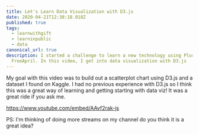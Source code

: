 ```yaml
---
title: Let's Learn Data Visualization with D3.js
date: 2020-04-21T12:38:18.018Z
published: true
tags:
  - learnwithgift
  - learninpublic
  - data
canonical_url: true
description: I started a challenge to learn a new technology using Pluralsight
  FreeApril. In this video, I get into data visualization with D3.js
---
```

My goal with this video was to build out a scatterplot chart using D3.js and a dataset I found on Kaggle. I had no previous experience with D3.js so I think this was a great way of learning and getting starting with data viz! It was a great ride if you ask me.

https://www.youtube.com/embed/AAvf2rak-js  



PS: I'm thinking of doing more streams on my channel do you think it is a great idea?